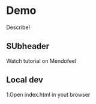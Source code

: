 # Demo

Describe!

## SUbheader

Watch tutorial on Mendofeel

## Local dev

1.Open index.html in yout browser